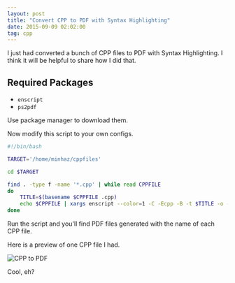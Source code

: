 ```yaml
---
layout: post
title: "Convert CPP to PDF with Syntax Highlighting"
date: 2015-09-09 02:02:00
tag: cpp
---
```

I just had converted a bunch of CPP files to PDF with Syntax Highlighting. I think it will be helpful to share how I did that.

## Required Packages

* `enscript`
* `ps2pdf`

Use package manager to download them.

Now modify this script to your own configs.

```bash
#!/bin/bash

TARGET='/home/minhaz/cppfiles'

cd $TARGET

find . -type f -name '*.cpp' | while read CPPFILE
do
    TITLE=$(basename $CPPFILE .cpp)
    echo $CPPFILE | xargs enscript --color=1 -C -Ecpp -B -t $TITLE -o - | ps2pdf - $TITLE.pdf
done

```

Run the script and you'll find PDF files generated with the name of each CPP file.

Here is a preview of one CPP file I had.

![CPP to PDF](http://i.imgur.com/330ZKE6.png)

Cool, eh?
